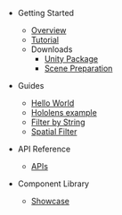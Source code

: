 * Getting Started

  * [Overview](/)
  * [Tutorial](tutorial.md)
  * Downloads
    * [Unity Package](unityPackage.md)
    * [Scene Preparation](scenePrepration.md)

* Guides

  * [Hello World](helloworld.md)
  * [Hololens example](hololens.md)
  * [Filter by String](queryString.md)
  * [Spatial Filter](queryBox.md)

* API Reference

  * [APIs](api/Apis.md)

* Component Library
  * [Showcase](showcase.md)
